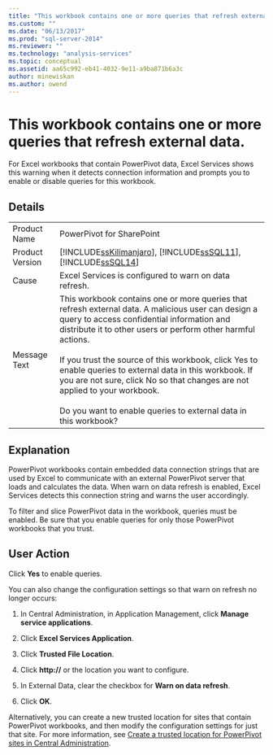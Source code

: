 ```yaml
---
title: "This workbook contains one or more queries that refresh external data. | Microsoft Docs"
ms.custom: ""
ms.date: "06/13/2017"
ms.prod: "sql-server-2014"
ms.reviewer: ""
ms.technology: "analysis-services"
ms.topic: conceptual
ms.assetid: aa65c992-eb41-4032-9e11-a9ba871b6a3c
author: minewiskan
ms.author: owend
---
```

# This workbook contains one or more queries that refresh external data.
  For Excel workbooks that contain PowerPivot data, Excel Services shows this warning when it detects connection information and prompts you to enable or disable queries for this workbook.  
  
## Details  
  
|||  
|-|-|  
|Product Name|PowerPivot for SharePoint|  
|Product Version|[!INCLUDE[ssKilimanjaro](../../includes/sskilimanjaro-md.md)], [!INCLUDE[ssSQL11](../../includes/sssql11-md.md)], [!INCLUDE[ssSQL14](../../includes/sssql14-md.md)]|  
|Cause|Excel Services is configured to warn on data refresh.|  
|Message Text|This workbook contains one or more queries that refresh external data. A malicious user can design a query to access confidential information and distribute it to other users or perform other harmful actions.<br /><br /> If you trust the source of this workbook, click Yes to enable queries to external data in this workbook. If you are not sure, click No so that changes are not applied to your workbook.<br /><br /> Do you want to enable queries to external data in this workbook?|  
  
## Explanation  
 PowerPivot workbooks contain embedded data connection strings that are used by Excel to communicate with an external PowerPivot server that loads and calculates the data. When warn on data refresh is enabled, Excel Services detects this connection string and warns the user accordingly.  
  
 To filter and slice PowerPivot data in the workbook, queries must be enabled. Be sure that you enable queries for only those PowerPivot workbooks that you trust.  
  
## User Action  
 Click **Yes** to enable queries.  
  
 You can also change the configuration settings so that warn on refresh no longer occurs:  
  
1.  In Central Administration, in Application Management, click **Manage service applications**.  
  
2.  Click **Excel Services Application**.  
  
3.  Click **Trusted File Location**.  
  
4.  Click **http://** or the location you want to configure.  
  
5.  In External Data, clear the checkbox for **Warn on data refresh**.  
  
6.  Click **OK**.  
  
 Alternatively, you can create a new trusted location for sites that contain PowerPivot workbooks, and then modify the configuration settings for just that site. For more information, see [Create a trusted location for PowerPivot sites in Central Administration](create-a-trusted-location-for-power-pivot-sites-in-central-administration.md).  
  
  
